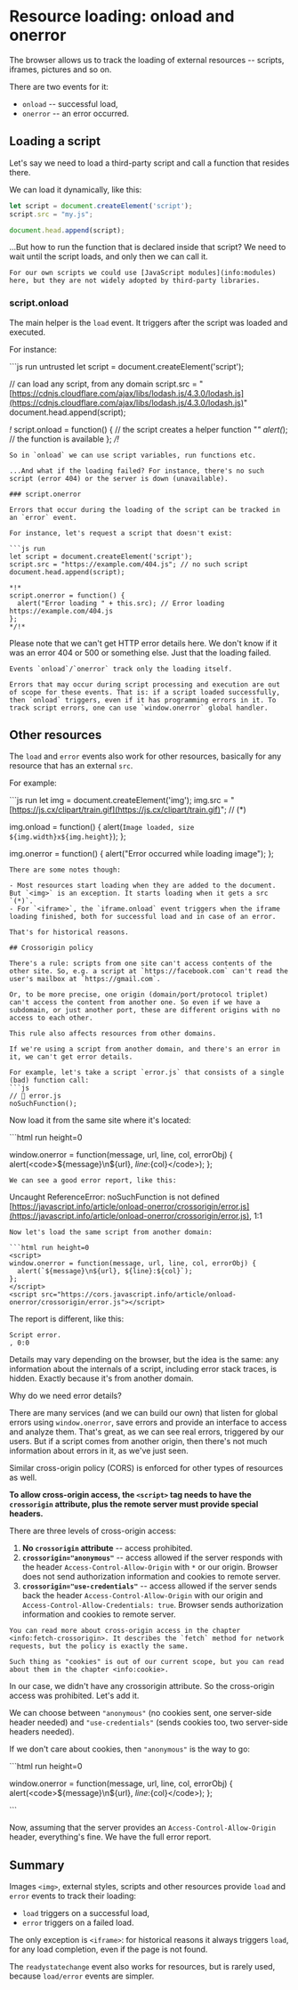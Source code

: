 # Resource loading: onload and onerror

The browser allows us to track the loading of external resources -- scripts, iframes, pictures and so on.

There are two events for it:

* `onload` -- successful load,
* `onerror` -- an error occurred.

## Loading a script

Let's say we need to load a third-party script and call a function that resides there.

We can load it dynamically, like this:

```javascript
let script = document.createElement('script');
script.src = "my.js";

document.head.append(script);
```

...But how to run the function that is declared inside that script? We need to wait until the script loads, and only then we can call it.

```text
For our own scripts we could use [JavaScript modules](info:modules) here, but they are not widely adopted by third-party libraries.
```

### script.onload

The main helper is the `load` event. It triggers after the script was loaded and executed.

For instance:

\`\`\`js run untrusted let script = document.createElement\('script'\);

// can load any script, from any domain script.src = "[https://cdnjs.cloudflare.com/ajax/libs/lodash.js/4.3.0/lodash.js](https://cdnjs.cloudflare.com/ajax/libs/lodash.js/4.3.0/lodash.js)" document.head.append\(script\);

_!_ script.onload = function\(\) { // the script creates a helper function "_" alert\(_\); // the function is available }; _/!_

```text
So in `onload` we can use script variables, run functions etc.

...And what if the loading failed? For instance, there's no such script (error 404) or the server is down (unavailable).

### script.onerror

Errors that occur during the loading of the script can be tracked in an `error` event.

For instance, let's request a script that doesn't exist:

```js run
let script = document.createElement('script');
script.src = "https://example.com/404.js"; // no such script
document.head.append(script);

*!*
script.onerror = function() {
  alert("Error loading " + this.src); // Error loading https://example.com/404.js
};
*/!*
```

Please note that we can't get HTTP error details here. We don't know if it was an error 404 or 500 or something else. Just that the loading failed.

```text
Events `onload`/`onerror` track only the loading itself.

Errors that may occur during script processing and execution are out of scope for these events. That is: if a script loaded successfully, then `onload` triggers, even if it has programming errors in it. To track script errors, one can use `window.onerror` global handler.
```

## Other resources

The `load` and `error` events also work for other resources, basically for any resource that has an external `src`.

For example:

\`\`\`js run let img = document.createElement\('img'\); img.src = "[https://js.cx/clipart/train.gif](https://js.cx/clipart/train.gif)"; // \(\*\)

img.onload = function\(\) { alert\(`Image loaded, size ${img.width}x${img.height}`\); };

img.onerror = function\(\) { alert\("Error occurred while loading image"\); };

```text
There are some notes though:

- Most resources start loading when they are added to the document. But `<img>` is an exception. It starts loading when it gets a src `(*)`.
- For `<iframe>`, the `iframe.onload` event triggers when the iframe loading finished, both for successful load and in case of an error.

That's for historical reasons.

## Crossorigin policy

There's a rule: scripts from one site can't access contents of the other site. So, e.g. a script at `https://facebook.com` can't read the user's mailbox at `https://gmail.com`.

Or, to be more precise, one origin (domain/port/protocol triplet) can't access the content from another one. So even if we have a subdomain, or just another port, these are different origins with no access to each other.

This rule also affects resources from other domains.

If we're using a script from another domain, and there's an error in it, we can't get error details.

For example, let's take a script `error.js` that consists of a single (bad) function call:
```js
// 📁 error.js
noSuchFunction();
```

Now load it from the same site where it's located:

\`\`\`html run height=0

 window.onerror = function\(message, url, line, col, errorObj\) { alert\(&lt;code&gt;${message}\n${url}, ${line}:${col}&lt;/code&gt;\); }; 

```text
We can see a good error report, like this:
```

Uncaught ReferenceError: noSuchFunction is not defined [https://javascript.info/article/onload-onerror/crossorigin/error.js](https://javascript.info/article/onload-onerror/crossorigin/error.js), 1:1

```text
Now let's load the same script from another domain:

```html run height=0
<script>
window.onerror = function(message, url, line, col, errorObj) {
  alert(`${message}\n${url}, ${line}:${col}`);
};
</script>
<script src="https://cors.javascript.info/article/onload-onerror/crossorigin/error.js"></script>
```

The report is different, like this:

```text
Script error.
, 0:0
```

Details may vary depending on the browser, but the idea is the same: any information about the internals of a script, including error stack traces, is hidden. Exactly because it's from another domain.

Why do we need error details?

There are many services \(and we can build our own\) that listen for global errors using `window.onerror`, save errors and provide an interface to access and analyze them. That's great, as we can see real errors, triggered by our users. But if a script comes from another origin, then there's not much information about errors in it, as we've just seen.

Similar cross-origin policy \(CORS\) is enforced for other types of resources as well.

**To allow cross-origin access, the `<script>` tag needs to have the `crossorigin` attribute, plus the remote server must provide special headers.**

There are three levels of cross-origin access:

1. **No `crossorigin` attribute** -- access prohibited.
2. **`crossorigin="anonymous"`** -- access allowed if the server responds with the header `Access-Control-Allow-Origin` with `*` or our origin. Browser does not send authorization information and cookies to remote server.
3. **`crossorigin="use-credentials"`** -- access allowed if the server sends back the header `Access-Control-Allow-Origin` with our origin and `Access-Control-Allow-Credentials: true`.  Browser sends authorization information and cookies to remote server.

```text
You can read more about cross-origin access in the chapter <info:fetch-crossorigin>. It describes the `fetch` method for network requests, but the policy is exactly the same.

Such thing as "cookies" is out of our current scope, but you can read about them in the chapter <info:cookie>.
```

In our case, we didn't have any crossorigin attribute. So the cross-origin access was prohibited. Let's add it.

We can choose between `"anonymous"` \(no cookies sent, one server-side header needed\) and `"use-credentials"` \(sends cookies too, two server-side headers needed\).

If we don't care about cookies, then `"anonymous"` is the way to go:

\`\`\`html run height=0

 window.onerror = function\(message, url, line, col, errorObj\) { alert\(&lt;code&gt;${message}\n${url}, ${line}:${col}&lt;/code&gt;\); }; 

\`\`\`

Now, assuming that the server provides an `Access-Control-Allow-Origin` header, everything's fine. We have the full error report.

## Summary

Images `<img>`, external styles, scripts and other resources provide `load` and `error` events to track their loading:

* `load` triggers on a successful load,
* `error` triggers on a failed load.

The only exception is `<iframe>`: for historical reasons it always triggers `load`, for any load completion, even if the page is not found.

The `readystatechange` event also works for resources, but is rarely used, because `load/error` events are simpler.

